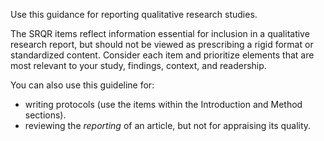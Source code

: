 Use this guidance for reporting qualitative research studies.

<!-- [#TODO: All ontologies and epistemologies?]{.todo} -->
The SRQR items reflect information essential for inclusion in a qualitative research report, but should not be viewed as prescribing a rigid format or standardized content. Consider each item and prioritize elements that are most relevant to your study, findings, context, and readership.

You can also use this guideline for:

* writing protocols (use the items within the Introduction and Method sections).
* reviewing the _reporting_ of an article, but not for appraising its quality.

